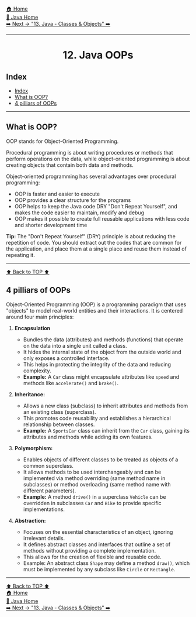 [🏠 Home](../../../README.md) <br/>
[🍵 Java Home](../Java.md) <br/>
[➡️ Next -> "13. Java - Classes & Objects" ➡️](./13.%20Java%20-%20Classe%20&%20Objects.md)

---

<h1 style="text-align: center">12. Java OOPs</h1>

## Index
- [Index](#index)
- [What is OOP?](#what-is-oop)
- [4 pilliars of OOPs](#4-pilliars-of-oops)

---

## What is OOP?

OOP stands for Object-Oriented Programming.

Procedural programming is about writing procedures or methods that perform operations on the data, while object-oriented programming is about creating objects that contain both data and methods.

Object-oriented programming has several advantages over procedural programming:

- OOP is faster and easier to execute
- OOP provides a clear structure for the programs
- OOP helps to keep the Java code DRY "Don't Repeat Yourself", and makes the code easier to maintain, modify and debug
- OOP makes it possible to create full reusable applications with less code and shorter development time

**Tip:** The "Don't Repeat Yourself" (DRY) principle is about reducing the repetition of code. You should extract out the codes that are common for the application, and place them at a single place and reuse them instead of repeating it.

---

[⬆️ Back to TOP ⬆️](#index)

## 4 pilliars of OOPs

Object-Oriented Programming (OOP) is a programming paradigm that uses "objects" to model real-world entities and their interactions. It is centered around four main principles:

1. **Encapsulation**
   - Bundles the data (attributes) and methods (functions) that operate on the data into a single unit called a class. 
   - It hides the internal state of the object from the outside world and only exposes a controlled interface. 
   - This helps in protecting the integrity of the data and reducing complexity.
   - **Example:** A `Car` class might encapsulate attributes like `speed` and methods like `accelerate()` and `brake()`.

2. **Inheritance:**
   - Allows a new class (subclass) to inherit attributes and methods from an existing class (superclass). 
   - This promotes code reusability and establishes a hierarchical relationship between classes.
   - **Example:** A `SportsCar` class can inherit from the `Car` class, gaining its attributes and methods while adding its own features.

3. **Polymorphism:** 
   - Enables objects of different classes to be treated as objects of a common superclass. 
   - It allows methods to be used interchangeably and can be implemented via method overriding (same method name in subclasses) or method overloading (same method name with different parameters).
   - **Example:** A method `drive()` in a superclass `Vehicle` can be overridden in subclasses `Car` and `Bike` to provide specific implementations.

4. **Abstraction:**
   - Focuses on the essential characteristics of an object, ignoring irrelevant details. 
   - It defines abstract classes and interfaces that outline a set of methods without providing a complete implementation. 
   - This allows for the creation of flexible and reusable code.
   - Example: An abstract class `Shape` may define a method `draw()`, which must be implemented by any subclass like `Circle` or `Rectangle`.

---
[⬆️ Back to TOP ⬆️](#index) <br/>
[🏠 Home](../../../README.md) <br/>
[🍵 Java Home](../Java.md) <br/>
[➡️ Next -> "13. Java - Classes & Objects" ➡️](./13.%20Java%20-%20Classe%20&%20Objects.md)